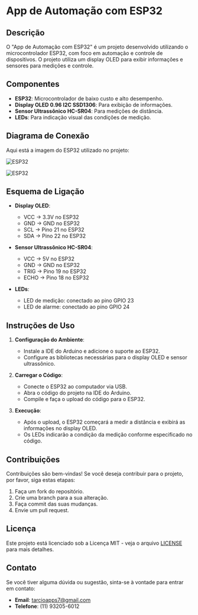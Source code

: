 # App de Automação com ESP32

## Descrição

O "App de Automação com ESP32" é um projeto desenvolvido utilizando o microcontrolador ESP32, com foco em automação e controle de dispositivos. O projeto utiliza um display OLED para exibir informações e sensores para medições e controle.

## Componentes

- **ESP32**: Microcontrolador de baixo custo e alto desempenho.
- **Display OLED 0.96 I2C SSD1306**: Para exibição de informações.
- **Sensor Ultrassônico HC-SR04**: Para medições de distância.
- **LEDs**: Para indicação visual das condições de medição.

## Diagrama de Conexão

Aqui está a imagem do ESP32 utilizado no projeto:

![ESP32](https://clubedomaker.com/wp-content/uploads/2024/02/esp32pinout.png)

![ESP32](https://ae01.alicdn.com/kf/H8992e0d7782a430a811d31a2e2f731c6M.jpg_640x640Q90.jpg_.webp)
## Esquema de Ligação

- **Display OLED**:
  - VCC -> 3.3V no ESP32
  - GND -> GND no ESP32
  - SCL -> Pino 21 no ESP32
  - SDA -> Pino 22 no ESP32

- **Sensor Ultrassônico HC-SR04**:
  - VCC -> 5V no ESP32
  - GND -> GND no ESP32
  - TRIG -> Pino 19 no ESP32
  - ECHO -> Pino 18 no ESP32

- **LEDs**:
  - LED de medição: conectado ao pino GPIO 23
  - LED de alarme: conectado ao pino GPIO 24

## Instruções de Uso

1. **Configuração do Ambiente**:
   - Instale a IDE do Arduino e adicione o suporte ao ESP32.
   - Configure as bibliotecas necessárias para o display OLED e sensor ultrassônico.

2. **Carregar o Código**:
   - Conecte o ESP32 ao computador via USB.
   - Abra o código do projeto na IDE do Arduino.
   - Compile e faça o upload do código para o ESP32.

3. **Execução**:
   - Após o upload, o ESP32 começará a medir a distância e exibirá as informações no display OLED.
   - Os LEDs indicarão a condição da medição conforme especificado no código.

## Contribuições

Contribuições são bem-vindas! Se você deseja contribuir para o projeto, por favor, siga estas etapas:

1. Faça um fork do repositório.
2. Crie uma branch para a sua alteração.
3. Faça commit das suas mudanças.
4. Envie um pull request.

## Licença

Este projeto está licenciado sob a Licença MIT - veja o arquivo [LICENSE](LICENSE) para mais detalhes.

## Contato

Se você tiver alguma dúvida ou sugestão, sinta-se à vontade para entrar em contato:

- **Email**: tarcioapps7@gmail.com
- **Telefone**: (11) 93205-6012
